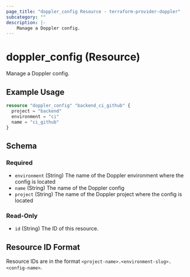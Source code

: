 ```yaml
---
page_title: "doppler_config Resource - terraform-provider-doppler"
subcategory: ""
description: |-
	Manage a Doppler config.
---
```


# doppler_config (Resource)

Manage a Doppler config.

## Example Usage

```terraform
resource "doppler_config" "backend_ci_github" {
  project = "backend"
  environment = "ci"
  name = "ci_github"
}
```

<!-- schema generated by tfplugindocs -->
## Schema

### Required

- `environment` (String) The name of the Doppler environment where the config is located
- `name` (String) The name of the Doppler config
- `project` (String) The name of the Doppler project where the config is located

### Read-Only

- `id` (String) The ID of this resource.

## Resource ID Format

Resource IDs are in the format `<project-name>.<environment-slug>.<config-name>`.
